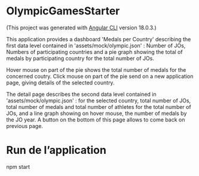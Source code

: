 # OlympicGamesStarter

(This project was generated with [Angular CLI](https://github.com/angular/angular-cli) version 18.0.3.)

This application provides a dashboard 'Medals per Country' describing the first data level contained in 'assets/mock/olympic.json' : Number of JOs, Numbers of participating countries and a pie graph showing the total of medals by participating country for the total number of JOs.

Hover mouse on part of the pie shows the total number of medals for the concerned coutry.
Click mouse on part of the pie send on a new application page, giving details of the selected country.

The detail page describes the second data level contained in 'assets/mock/olympic.json' : for the selected country, total number of JOs, total number of medals and total number of athletes for the total number of JOs, and a line graph showing on hover mouse, the number of medals by the JO year.
A button on the bottom of this page allows to come back on previous page.

# Run de l’application

npm start